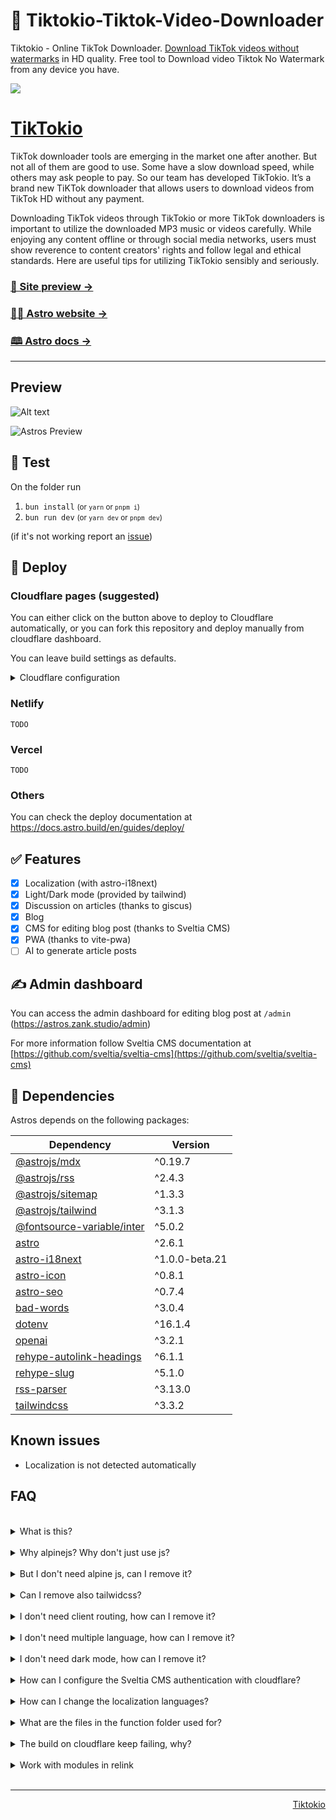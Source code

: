 
# 🚀 Tiktokio-Tiktok-Video-Downloader
Tiktokio - Online TikTok Downloader. [Download TikTok videos without watermarks](https://tiktokio.sbs) in HD quality. Free tool to Download video Tiktok No Watermark from any device you have.

<a href="https://tiktokio.vercel.app"><img src="https://i.imgur.com/abPd6tF.png" /></a>

# [TikTokio](https://tiktokio.sbs)


TikTok downloader tools are emerging in the market one after another. But not all of them are good to use. Some have a slow download speed, while others may ask people to pay. So our team has developed TikTokio. It’s a brand new TiKTok downloader that allows users to download videos from TikTok HD without any payment.


Downloading TikTok videos through TikTokio or more TikTok downloaders is important to utilize the downloaded MP3 music or videos carefully. While enjoying any content offline or through social media networks, users must show reverence to content creators' rights and follow legal and ethical standards. Here are useful tips for utilizing TikTokio sensibly and seriously.


### [🧪 Site preview →](https://astros.zank.studio)

### [🧑‍🚀 Astro website →](https://astro.build/)

### [🕮 Astro docs →](https://docs.astro.build/en/getting-started/)

---

## Preview

![Alt text](.github/images/pagespeed-small.png)

![Astros Preview](.github/images/astros-preview.png)

## 🧪 Test

On the folder run

1. `bun install`  <small>(or `yarn` or `pnpm i`)</small>
2. `bun run dev`  <small>(or `yarn dev` or `pnpm dev`)</small>

(if it's not working report an [issue](https://github.com/zankhq/astros/issues))

## 🚀 Deploy

### Cloudflare pages (suggested)

You can either click on the button above to deploy to Cloudflare automatically, or you can fork this repository and deploy manually from cloudflare dashboard.

You can leave build settings as defaults.

<details>
<summary>Cloudflare configuration</summary>

![Alt text](.github/images/image.png)

</details>

### Netlify

`TODO`

### Vercel

`TODO`

### Others

You can check the deploy documentation at https://docs.astro.build/en/guides/deploy/

## ✅ Features

- [x] Localization (with astro-i18next)
- [x] Light/Dark mode (provided by tailwind)
- [x] Discussion on articles (thanks to giscus)
- [x] Blog
- [x] CMS for editing blog post (thanks to Sveltia CMS)
- [x] PWA (thanks to vite-pwa)
- [ ] AI to generate article posts

## ✍️ Admin dashboard

You can access the admin dashboard for editing blog post at `/admin` (https://astros.zank.studio/admin)

For more information follow Sveltia CMS documentation at [https://github.com/sveltia/sveltia-cms](https://github.com/sveltia/sveltia-cms)

## 🧞 Dependencies

Astros depends on the following packages:

| Dependency                                                                             | Version        |
| -------------------------------------------------------------------------------------- | -------------- |
| [@astrojs/mdx](https://www.npmjs.com/package/@astrojs/mdx)                             | ^0.19.7        |
| [@astrojs/rss](https://www.npmjs.com/package/@astrojs/rss)                             | ^2.4.3         |
| [@astrojs/sitemap](https://www.npmjs.com/package/@astrojs/sitemap)                     | ^1.3.3         |
| [@astrojs/tailwind](https://www.npmjs.com/package/@astrojs/tailwind)                   | ^3.1.3         |
| [@fontsource-variable/inter](https://www.npmjs.com/package/@fontsource-variable/inter) | ^5.0.2         |
| [astro](https://www.npmjs.com/package/astro)                                           | ^2.6.1         |
| [astro-i18next](https://www.npmjs.com/package/astro-i18next)                           | ^1.0.0-beta.21 |
| [astro-icon](https://www.npmjs.com/package/astro-icon)                                 | ^0.8.1         |
| [astro-seo](https://www.npmjs.com/package/astro-seo)                                   | ^0.7.4         |
| [bad-words](https://www.npmjs.com/package/bad-words)                                   | ^3.0.4         |
| [dotenv](https://www.npmjs.com/package/dotenv)                                         | ^16.1.4        |
| [openai](https://www.npmjs.com/package/openai)                                         | ^3.2.1         |
| [rehype-autolink-headings](https://www.npmjs.com/package/rehype-autolink-headings)     | ^6.1.1         |
| [rehype-slug](https://www.npmjs.com/package/rehype-slug)                               | ^5.1.0         |
| [rss-parser](https://www.npmjs.com/package/rss-parser)                                 | ^3.13.0        |
| [tailwindcss](https://www.npmjs.com/package/tailwindcss)                               | ^3.3.2         |

## Known issues

- Localization is not detected automatically

## FAQ

<br/>

<details>
  <summary>What is this?</summary>
<br/>
  This is a astro template that uses tailwindcss and alpinejs
</details>
<br/>

<details>
  <summary>Why alpinejs? Why don't just use js?</summary>
<br/>
  Alpine js is less than 17kb and it make javascript very fast to write, there are also various open source ready to use components like https://js.hyperui.dev, https://devdojo.com/pines, https://www.alpinetoolbox.com/examples, https://alpinejs.dev/components#components
</details>
<br/>

<details>
  <summary>But I don't need alpine js, can I remove it?</summary>
<br/>
  Of course, but some components use it and you'll have to edit these, more specifically you ll have to: <br/>
  <ul style="list-style: inside;">
    <li>First remove the package with the command <code>npm unistall @astrojs/alpinejs @types/alpinejs alpinejs</code></li>
    <li>Adjust all components that uses alpine js: <code>faq.astro</code>, <code>themeselector.astro</code>, <code>navbar.astro</code></li>
  </ul>
</details>
<br/>

<details>
  <summary>Can I remove also tailwidcss?</summary>
<br/>
  I mean, you can, but you'll have to basically rewrite all the template, so I don't recommend it
</details>
<br/>

<details>
  <summary>I don't need client routing, how can I remove it?</summary>
<br/>
  From astro 2.9 you can opt-in for client routing (https://astro.build/blog/astro-290) by activating the experimental flag viewTransitions <br/>
  You can remove client routing by removing <code>viewTransitions: true</code> from <code>astro.config.mjs</code> And the <code>ViewTransitions</code> component from Layout.astro
</details>
<br/>

<details>
  <summary>I don't need multiple language, how can I remove it?</summary>
<br/>
  One way is to simply keep one language and remove the selector from the footer but in order to fully remove the localization you have to: <br/>
  <ul style="list-style: inside;">
    <li>Remove the i18next pacakage <code>npm unistall astro-i18next</code></li>
    <li>Remove <code>astro-i18next.config.mjs</code> file</li>
    <li>Remove <code>locales</code> folder from public</li>
    <li>Remove <code>languageselector.astro</code> file and from footer</li>
    <li>Find all reference to <code>i18next</code> and <code>astro-i18next</code> and replace with your text</li>
  </ul>
</details>
<br/>

<details>
  <summary>I don't need dark mode, how can I remove it?</summary>
<br/>
  Dark mode is embedded into tailwindcss, so you can't remove it, but you can remove the switch from the navbar
</details>
<br/>


<details>
  <summary>How can I configure the Sveltia CMS authentication with cloudflare?</summary>
<br/>
  To configure Sveltia CMS with cloudflare follow this guide <a href="https://github.com/sveltia/sveltia-cms" target="_blank">https://github.com/sveltia/sveltia-cms</a>
</details>
<br/>


<details>
  <summary>How can I change the localization languages?</summary>
<br/>
  In order to change the languages you have to change the languages in the file <code>astro-i18next.config.mjs</code> and in the netlifyCMS configuration on the file <code>astro.config.mjs</code> <br/>
  Then change the locales files folders in <code>public/locales</code>
</details>
<br/>

<details>
  <summary>What are the files in the function folder used for?</summary>
<br/>
  These are cloudflare function that are used for the authentication to the decap CMS
</details>
<br/>

<details>
  <summary>The build on cloudflare keep failing, why?</summary>
<br/>
  One of the problem could be that the Build system version is setted to version 1, make sure that version 2 is selected
</details>
<br/>

<details>
  <summary>Work with modules in relink</summary>
<br/>
  This is helpful if you want to apply some changes to various modules while you are working on the website.
To do so you have to go into each module and run

```
npm link
```
</details>
<br/>

---

<p align="right"><a href="https://tiktokio.sbs/" target="_blank">Tiktokio</p>

